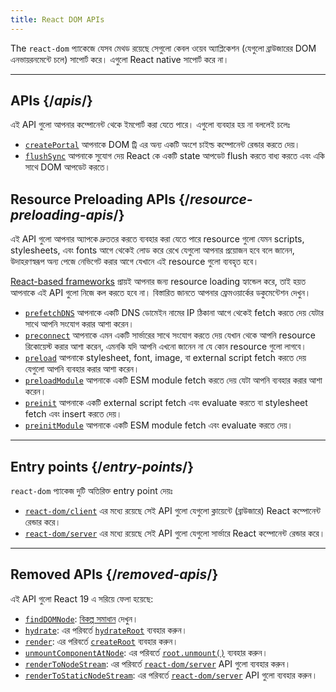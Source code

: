 ```yaml
---
title: React DOM APIs
---
```


<Intro>

The `react-dom` প্যাকেজে যেসব মেথড রয়েছে সেগুলো কেবল ওয়েব অ্যাপ্লিকেশন (যেগুলো ব্রাউজারের DOM এনভায়রনমেন্টে চলে) সাপোর্ট করে। এগুলো React native সাপোর্ট করে না।

</Intro>

---

## APIs {/*apis*/}

এই API গুলো আপনার কম্পোনেন্ট থেকে ইমপোর্ট করা যেতে পারে। এগুলো ব্যবহার হয় না বললেই চলেঃ

* [`createPortal`](/reference/react-dom/createPortal) আপনাকে DOM ট্রি এর অন্য একটি অংশে চাইল্ড কম্পোনেন্ট রেন্ডার করতে দেয়।
* [`flushSync`](/reference/react-dom/flushSync) আপনাকে সুযোগ দেয় React কে একটি state আপডেট flush করতে বাধ্য করতে এবং একি সাথে DOM আপডেট করতে।

## Resource Preloading APIs {/*resource-preloading-apis*/}

এই API গুলো আপনার অ্যাপকে দ্রুততর করতে ব্যবহার করা যেতে পারে resource গুলো যেমন scripts, stylesheets, এবং fonts আগে থেকেই লোড করে রেখে যেগুলো আপনার প্রয়োজন হবে বলে জানেন, উদাহরণস্বরূপ অন্য পেজে নেভিগেট করার আগে যেখানে এই resource গুলো ব্যবহৃত হবে।

[React-based frameworks](/learn/start-a-new-react-project) প্রায়ই আপনার জন্য resource loading হ্যান্ডেল করে, তাই হয়ত আপনাকে এই API গুলো নিজে কল করতে হবে না। বিস্তারিত জানতে আপনার ফ্রেমওয়ার্কের ডকুমেন্টেশন দেখুন।

* [`prefetchDNS`](/reference/react-dom/prefetchDNS) আপনাকে একটি DNS ডোমেইন নামের IP ঠিকানা আগে থেকেই fetch করতে দেয় যেটার সাথে আপনি সংযোগ করার আশা করেন।
* [`preconnect`](/reference/react-dom/preconnect) আপনাকে এমন একটি সার্ভারের সাথে সংযোগ করতে দেয় যেখান থেকে আপনি resource রিকোয়েস্ট করার আশা করেন, এমনকি যদি আপনি এখনো জানেন না যে কোন resource গুলো লাগবে।
* [`preload`](/reference/react-dom/preload) আপনাকে stylesheet, font, image, বা external script fetch করতে দেয় যেগুলো আপনি ব্যবহার করার আশা করেন।
* [`preloadModule`](/reference/react-dom/preloadModule) আপনাকে একটি ESM module fetch করতে দেয় যেটা আপনি ব্যবহার করার আশা করেন।
* [`preinit`](/reference/react-dom/preinit) আপনাকে একটি external script fetch এবং evaluate করতে বা stylesheet fetch এবং insert করতে দেয়।
* [`preinitModule`](/reference/react-dom/preinitModule) আপনাকে একটি ESM module fetch এবং evaluate করতে দেয়।

---

## Entry points {/*entry-points*/}

`react-dom` প্যাকেজ দুটি অতিরিক্ত entry point দেয়ঃ

* [`react-dom/client`](/reference/react-dom/client) এর মধ্যে রয়েছে সেই API গুলো যেগুলো ক্লায়েন্টে (ব্রাউজারে) React কম্পোনেন্ট রেন্ডার করে।
* [`react-dom/server`](/reference/react-dom/server) এর মধ্যে রয়েছে সেই API গুলো যেগুলো সার্ভারে React কম্পোনেন্ট রেন্ডার করে।

---

## Removed APIs {/*removed-apis*/}

এই API গুলো React 19 এ সরিয়ে ফেলা হয়েছে:

* [`findDOMNode`](https://18.react.dev/reference/react-dom/findDOMNode): [বিকল্প সমাধান](https://18.react.dev/reference/react-dom/findDOMNode#alternatives) দেখুন।
* [`hydrate`](https://18.react.dev/reference/react-dom/hydrate): এর পরিবর্তে [`hydrateRoot`](/reference/react-dom/client/hydrateRoot) ব্যবহার করুন।
* [`render`](https://18.react.dev/reference/react-dom/render): এর পরিবর্তে [`createRoot`](/reference/react-dom/client/createRoot) ব্যবহার করুন।
* [`unmountComponentAtNode`](/reference/react-dom/unmountComponentAtNode): এর পরিবর্তে [`root.unmount()`](/reference/react-dom/client/createRoot#root-unmount) ব্যবহার করুন।
* [`renderToNodeStream`](https://18.react.dev/reference/react-dom/server/renderToNodeStream): এর পরিবর্তে [`react-dom/server`](/reference/react-dom/server) API গুলো ব্যবহার করুন।
* [`renderToStaticNodeStream`](https://18.react.dev/reference/react-dom/server/renderToStaticNodeStream): এর পরিবর্তে [`react-dom/server`](/reference/react-dom/server) API গুলো ব্যবহার করুন।
